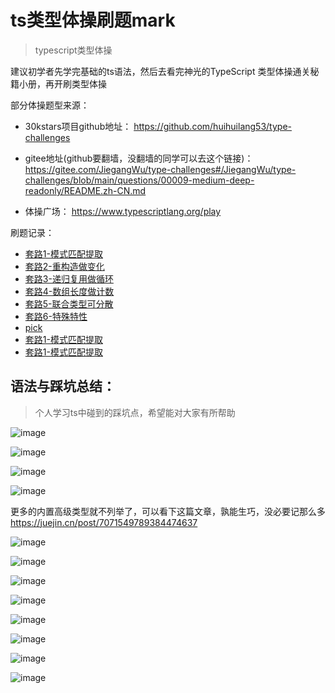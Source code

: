 ﻿# ts类型体操刷题mark
> typescript类型体操 

建议初学者先学完基础的ts语法，然后去看完神光的TypeScript 类型体操通关秘籍小册，再开刷类型体操

部分体操题型来源：
* 30kstars项目github地址：
https://github.com/huihuilang53/type-challenges
* gitee地址(github要翻墙，没翻墙的同学可以去这个链接)：
https://gitee.com/JiegangWu/type-challenges#/JiegangWu/type-challenges/blob/main/questions/00009-medium-deep-readonly/README.zh-CN.md

* 体操广场：
https://www.typescriptlang.org/play

刷题记录：
- [套路1-模式匹配提取](https://github.com/huihuilang53/ts-challenges/issues/1)
- [套路2-重构造做变化](https://github.com/huihuilang53/ts-challenges/issues/2)
- [套路3-递归复用做循环](https://github.com/huihuilang53/ts-challenges/issues/3)
- [套路4-数组长度做计数](https://github.com/huihuilang53/ts-challenges/issues/4)
- [套路5-联合类型可分散](https://github.com/huihuilang53/ts-challenges/issues/5)
- [套路6-特殊特性](https://github.com/huihuilang53/ts-challenges/issues/6)
- [pick](https://github.com/huihuilang53/ts-challenges/issues/7)
- [套路1-模式匹配提取](https://github.com/huihuilang53/ts-challenges/issues/8)
- [套路1-模式匹配提取](https://github.com/huihuilang53/ts-challenges/issues/9)






## 语法与踩坑总结：
> 个人学习ts中碰到的踩坑点，希望能对大家有所帮助

![image](https://user-images.githubusercontent.com/71922541/207505952-a33468bf-c3e5-4ab1-b627-482167b51841.png)

![image](https://user-images.githubusercontent.com/71922541/207506153-a25be527-1b8f-460a-84a8-158755cca3c9.png)

![image](https://user-images.githubusercontent.com/71922541/207506201-253e3590-aa18-4138-b6ba-e6c7dbf8d320.png)

![image](https://user-images.githubusercontent.com/71922541/207506239-66b940eb-5257-4451-86dc-9db2b97ee184.png)

更多的内置高级类型就不列举了，可以看下这篇文章，孰能生巧，没必要记那么多
https://juejin.cn/post/7071549789384474637

![image](https://user-images.githubusercontent.com/71922541/207506558-48c91f76-6732-4655-b416-b5c4d62437d1.png)

![image](https://user-images.githubusercontent.com/71922541/207506651-626e07be-0aba-479a-bce7-857f3d0546ab.png)

![image](https://user-images.githubusercontent.com/71922541/207506703-0d8d504e-29bd-474c-99f0-aa454ebfc629.png)

![image](https://user-images.githubusercontent.com/71922541/207506774-5d54db4d-1c8d-403c-9956-02c2924395b6.png)

![image](https://user-images.githubusercontent.com/71922541/207506808-efebc40c-bc13-415c-beab-bd65c8e2d511.png)

![image](https://user-images.githubusercontent.com/71922541/207506846-2165356c-9fc1-423b-9fb9-fe98a0868baa.png)

![image](https://user-images.githubusercontent.com/71922541/207507087-352b0f7f-853a-4442-a04c-a77c0dcc2515.png)

![image](https://user-images.githubusercontent.com/71922541/207507137-26559bd6-9098-401d-af4a-695315789b01.png)



